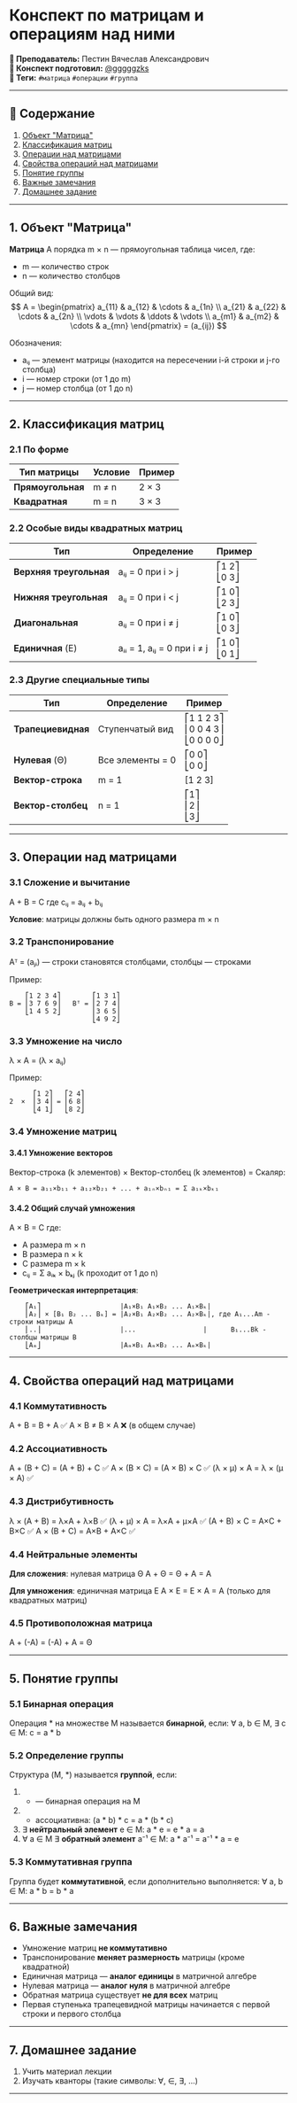# Конспект по матрицам и операциям над ними

**🐙 Преподаватель:** Пестин Вячеслав Александрович<br>
**🦁 Конспект подготовил:** [@gggggzks](https://t.me/gggggzks)<br>
**🌴 Теги:** `#матрица` `#операции` `#группа`<br>

---

## 📑 Содержание
1. [Объект "Матрица"](#1-объект-матрица)
2. [Классификация матриц](#2-классификация-матриц)
3. [Операции над матрицами](#3-операции-над-матрицами)
4. [Свойства операций над матрицами](#4-свойства-операций-над-матрицами)
5. [Понятие группы](#5-понятие-группы)
6. [Важные замечания](#6-важные-замечания)
7. [Домашнее задание](#7-домашнее-задание)

---

## 1. Объект "Матрица"

**Матрица** A порядка m × n — прямоугольная таблица чисел, где:
- m — количество строк
- n — количество столбцов

Общий вид:
$$
A = \begin{pmatrix}
a_{11} & a_{12} & \cdots & a_{1n} \\
a_{21} & a_{22} & \cdots & a_{2n} \\
\vdots & \vdots & \ddots & \vdots \\
a_{m1} & a_{m2} & \cdots & a_{mn}
\end{pmatrix} = (a_{ij})
$$

Обозначения:
- aᵢⱼ — элемент матрицы (находится на пересечении i-й строки и j-го столбца)
- i — номер строки (от 1 до m)
- j — номер столбца (от 1 до n)

---

## 2. Классификация матриц

### 2.1 По форме
| Тип матрицы | Условие | Пример |
|-------------|---------|---------|
| **Прямоугольная** | m ≠ n | 2 × 3 |
| **Квадратная** | m = n | 3 × 3 |

### 2.2 Особые виды квадратных матриц
| Тип | Определение | Пример |
|-----|-------------|---------|
| **Верхняя треугольная** | aᵢⱼ = 0 при i > j | ⎡1 2⎤<br>⎣0 3⎦ |
| **Нижняя треугольная** | aᵢⱼ = 0 при i < j | ⎡1 0⎤<br>⎣2 3⎦ |
| **Диагональная** | aᵢⱼ = 0 при i ≠ j | ⎡1 0⎤<br>⎣0 3⎦ |
| **Единичная** (E) | aᵢᵢ = 1, aᵢⱼ = 0 при i ≠ j | ⎡1 0⎤<br>⎣0 1⎦ |

### 2.3 Другие специальные типы
| Тип | Определение | Пример |
|-----|-------------|---------|
| **Трапециевидная** | Ступенчатый вид | ⎡1 1 2 3⎤<br>⎢0 0 4 3⎥<br>⎣0 0 0 0⎦ |
| **Нулевая** (Θ) | Все элементы = 0 | ⎡0 0⎤<br>⎣0 0⎦ |
| **Вектор-строка** | m = 1 | [1 2 3] |
| **Вектор-столбец** | n = 1 | ⎡1⎤<br>⎢2⎥<br>⎣3⎦ |

---

## 3. Операции над матрицами

### 3.1 Сложение и вычитание
A + B = C где cᵢⱼ = aᵢⱼ + bᵢⱼ

**Условие**: матрицы должны быть одного размера m × n

### 3.2 Транспонирование
Aᵀ = (aⱼᵢ) — строки становятся столбцами, столбцы — строками

Пример:
```
    ⎡1 2 3 4⎤        ⎡1 3 1⎤
B = ⎢3 7 6 9⎥   Bᵀ = ⎢2 7 4⎥
    ⎣1 4 5 2⎦        ⎢3 6 5⎥
                     ⎣4 9 2⎦
```

### 3.3 Умножение на число
λ × A = (λ × aᵢⱼ)

Пример:
```
      ⎡1 2⎤   ⎡2 4⎤
2  ×  ⎢3 4⎥ = ⎢6 8⎥
      ⎣4 1⎦   ⎣8 2⎦
```

### 3.4 Умножение матриц

#### 3.4.1 Умножение векторов
Вектор-строка (k элементов) × Вектор-столбец (k элементов) = Скаляр:
```
A × B = a₁₁×b₁₁ + a₁₂×b₂₁ + ... + a₁ₙ×bₙ₁ = Σ a₁ₖ×bₖ₁
```

#### 3.4.2 Общий случай умножения
A × B = C где:
- A размера m × n
- B размера n × k 
- C размера m × k
- cᵢⱼ = Σ aᵢₖ × bₖⱼ (k проходит от 1 до n)

**Геометрическая интерпретация**:
```
    ⎡A₁⎤                    |A₁×B₁ A₁×B₂ ... A₁×Bₖ|
    ⎢A₂⎥ × [B₁ B₂ ... Bₖ] = |A₂×B₁ A₂×B₂ ... A₂×Bₖ|, где A₁...Am - строки матрицы A
    ⎢..⎥                    |...                 |      B₁...Bk - столбцы матрицы B
    ⎣Aₘ⎦                    |Aₘ×B₁ Aₘ×B₂ ... Aₘ×Bₖ|
```

---

## 4. Свойства операций над матрицами

### 4.1 Коммутативность
A + B = B + A ✅
A × B ≠ B × A ❌ (в общем случае)

### 4.2 Ассоциативность
A + (B + C) = (A + B) + C ✅
A × (B × C) = (A × B) × C ✅
(λ × μ) × A = λ × (μ × A) ✅

### 4.3 Дистрибутивность
λ × (A + B) = λ×A + λ×B ✅
(λ + μ) × A = λ×A + μ×A ✅
(A + B) × C = A×C + B×C ✅
A × (B + C) = A×B + A×C ✅

### 4.4 Нейтральные элементы
**Для сложения**: нулевая матрица Θ
A + Θ = Θ + A = A

**Для умножения**: единичная матрица E
A × E = E × A = A (только для квадратных матриц)

### 4.5 Противоположная матрица
A + (-A) = (-A) + A = Θ

---

## 5. Понятие группы

### 5.1 Бинарная операция
Операция * на множестве M называется **бинарной**, если:
∀ a, b ∈ M, ∃ c ∈ M: c = a * b

### 5.2 Определение группы
Структура (M, *) называется **группой**, если:
1. * — бинарная операция на M
2. * ассоциативна: (a * b) * c = a * (b * c)
3. ∃ **нейтральный элемент** e ∈ M: a * e = e * a = a
4. ∀ a ∈ M ∃ **обратный элемент** a⁻¹ ∈ M: a * a⁻¹ = a⁻¹ * a = e

### 5.3 Коммутативная группа
Группа будет **коммутативной**, если дополнительно выполняется:
∀ a, b ∈ M: a * b = b * a

---

## 6. Важные замечания

- Умножение матриц **не коммутативно**
- Транспонирование **меняет размерность** матрицы (кроме квадратной)
- Единичная матрица — **аналог единицы** в матричной алгебре
- Нулевая матрица — **аналог нуля** в матричной алгебре
- Обратная матрица существует **не для всех** матриц
- Первая ступенька трапецевидной матрицы начинается с первой строки и первого столбца

---

## 7. Домашнее задание

1. Учить материал лекции
2. Изучать кванторы (такие символы: ∀, ∈, ∃, ...)

---
